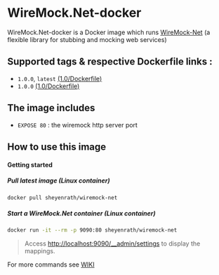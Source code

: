 # WireMock.Net-docker
WireMock.Net-docker is a Docker image which runs [WireMock-Net](https://github.com/WireMock-Net) (a flexible library for stubbing and mocking web services)

## Supported tags & respective Dockerfile links :

- `1.0.0`, `latest` [(1.0/Dockerfile)](https://github.com/https://github.com/WireMock-Net/WireMock.Net-docker/blob/1.0.0/Dockerfile)
- `1.0.0` [(1.0/Dockerfile)](https://github.com/https://github.com/WireMock-Net/WireMock.Net-docker/blob/1.0.0/Dockerfile)

## The image includes

- `EXPOSE 80` : the wiremock http server port

## How to use this image

#### Getting started

##### Pull latest image (Linux container)

```sh
docker pull sheyenrath/wiremock-net
```

##### Start a WireMock.Net container (Linux container)

```sh
docker run -it --rm -p 9090:80 sheyenrath/wiremock-net
```

> Access [http://localhost:9090/__admin/settings](http://localhost:9090/__admin/mappings) to display the mappings.

For more commands see [WIKI](https://github.com/WireMock-Net/WireMock.Net/wiki)
